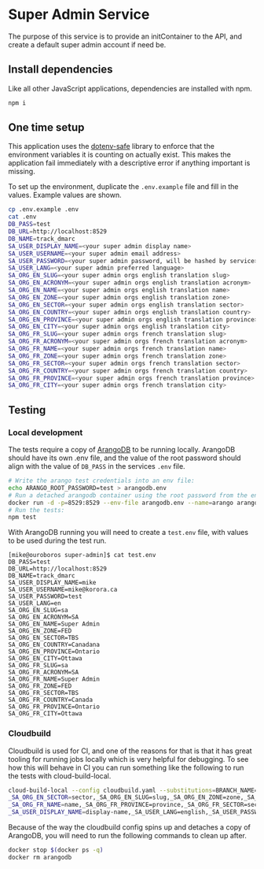 # Super Admin Service

The purpose of this service is to provide an initContainer to the API, and create a default super admin account if need be.

## Install dependencies

Like all other JavaScript applications, dependencies are installed with npm.

```bash
npm i
```

## One time setup

This application uses the [dotenv-safe](https://github.com/rolodato/dotenv-safe) library to enforce that the environment variables it is counting on actually exist. This makes the application fail immediately with a descriptive error if anything important is missing.

To set up the environment, duplicate the `.env.example` file and fill in the values. Example values are shown.

```bash
cp .env.example .env
cat .env
DB_PASS=test
DB_URL=http://localhost:8529
DB_NAME=track_dmarc
SA_USER_DISPLAY_NAME=<your super admin display name>
SA_USER_USERNAME=<your super admin email address>
SA_USER_PASSWORD=<your super admin password, will be hashed by service>
SA_USER_LANG=<your super admin preferred language>
SA_ORG_EN_SLUG=<your super admin orgs english translation slug>
SA_ORG_EN_ACRONYM=<your super admin orgs english translation acronym>
SA_ORG_EN_NAME=<your super admin orgs english translation name>
SA_ORG_EN_ZONE=<your super admin orgs english translation zone>
SA_ORG_EN_SECTOR=<your super admin orgs english translation sector>
SA_ORG_EN_COUNTRY=<your super admin orgs english translation country>
SA_ORG_EN_PROVINCE=<your super admin orgs english translation province>
SA_ORG_EN_CITY=<your super admin orgs english translation city>
SA_ORG_FR_SLUG=<your super admin orgs french translation slug>
SA_ORG_FR_ACRONYM=<your super admin orgs french translation acronym>
SA_ORG_FR_NAME=<your super admin orgs french translation name>
SA_ORG_FR_ZONE=<your super admin orgs french translation zone>
SA_ORG_FR_SECTOR=<your super admin orgs french translation sector>
SA_ORG_FR_COUNTRY=<your super admin orgs french translation country>
SA_ORG_FR_PROVINCE=<your super admin orgs french translation province>
SA_ORG_FR_CITY=<your super admin orgs french translation city>
```

## Testing

### Local development

The tests require a copy of [ArangoDB](https://www.arangodb.com/) to be running locally. ArangoDB should have its own .env file, and the value of the root password should align with the value of `DB_PASS` in the services `.env` file.

```bash
# Write the arango test credentials into an env file:
echo ARANGO_ROOT_PASSWORD=test > arangodb.env
# Run a detached arangodb container using the root password from the env:
docker run -d -p=8529:8529 --env-file arangodb.env --name=arango arangodb
# Run the tests:
npm test
```

With ArangoDB running you will need to create a `test.env` file, with values to be used during the test run.

```
[mike@ouroboros super-admin]$ cat test.env
DB_PASS=test
DB_URL=http://localhost:8529
DB_NAME=track_dmarc
SA_USER_DISPLAY_NAME=mike
SA_USER_USERNAME=mike@korora.ca
SA_USER_PASSWORD=test
SA_USER_LANG=en
SA_ORG_EN_SLUG=sa
SA_ORG_EN_ACRONYM=SA
SA_ORG_EN_NAME=Super Admin
SA_ORG_EN_ZONE=FED
SA_ORG_EN_SECTOR=TBS
SA_ORG_EN_COUNTRY=Canadana
SA_ORG_EN_PROVINCE=Ontario
SA_ORG_EN_CITY=Ottawa
SA_ORG_FR_SLUG=sa
SA_ORG_FR_ACRONYM=SA
SA_ORG_FR_NAME=Super Admin
SA_ORG_FR_ZONE=FED
SA_ORG_FR_SECTOR=TBS
SA_ORG_FR_COUNTRY=Canada
SA_ORG_FR_PROVINCE=Ontario
SA_ORG_FR_CITY=Ottawa
```

### Cloudbuild

Cloudbuild is used for CI, and one of the reasons for that is that it has great tooling for running jobs locally which is very helpful for debugging. To see how this will behave in CI you can run something like the following to run the tests with cloud-build-local.

```bash
cloud-build-local --config cloudbuild.yaml --substitutions=BRANCH_NAME=foo,SHORT_SHA=asdf1234,_DB_PASS=test,_DB_URL=http://arangodb:8529,_DB_NAME=track_dmarc,_SA_ORG_EN_ACRONYM=SA,_SA_ORG_EN_CITY=city,_SA_ORG_EN_COUNTRY=country,_SA_ORG_EN_NAME=name,_SA_ORG_EN_PROVINCE=province,
_SA_ORG_EN_SECTOR=sector,_SA_ORG_EN_SLUG=slug,_SA_ORG_EN_ZONE=zone,_SA_ORG_FR_ACRONYM=SA,_SA_ORG_FR_CITY=city,_SA_ORG_FR_COUNTRY=country,
_SA_ORG_FR_NAME=name,_SA_ORG_FR_PROVINCE=province,_SA_ORG_FR_SECTOR=sector,_SA_ORG_FR_SLUG=slug,_SA_ORG_FR_ZONE=zone,
_SA_USER_DISPLAY_NAME=display-name,_SA_USER_LANG=english,_SA_USER_PASSWORD=password,_SA_USER_USERNAME=test@email.ca --dryrun=false .
```
Because of the way the cloudbuild config spins up and detaches a copy of ArangoDB, you will need to run the following commands to clean up after.
```bash
docker stop $(docker ps -q)
docker rm arangodb
```
